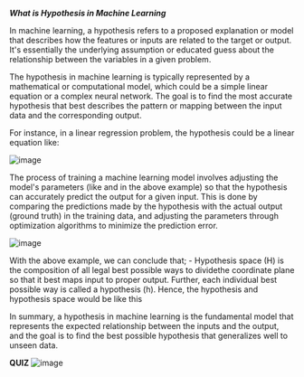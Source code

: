 ***What is Hypothesis in Machine Learning***

In machine learning, a hypothesis refers to a proposed explanation or model that describes how the features or inputs are related to the target or output. It's essentially the underlying assumption or educated guess about the relationship between the variables in a given problem.

The hypothesis in machine learning is typically represented by a mathematical or computational model, which could be a simple linear equation or a complex neural network. The goal is to find the most accurate hypothesis that best describes the pattern or mapping between the input data and the corresponding output.

For instance, in a linear regression problem, the hypothesis could be a linear equation like:

![image](https://github.com/user-attachments/assets/15459368-cefc-4825-8e20-269b16668b78)

The process of training a machine learning model involves adjusting the model's parameters (like and in the above example) so that the hypothesis can accurately predict the output for a given input. This is done by comparing the predictions made by the hypothesis with the actual output (ground truth) in the training data, and adjusting the parameters through optimization algorithms to minimize the prediction error.

![image](https://github.com/user-attachments/assets/266f64e4-279f-416d-b4d0-a6b69ba5140b)

With the above example, we can conclude that; - Hypothesis space (H) is the composition of all legal best possible ways to dividethe coordinate plane so that it best maps input to proper output. Further, each individual best possible way is called a hypothesis (h). Hence, the hypothesis and hypothesis space would be like this

In summary, a hypothesis in machine learning is the fundamental model that represents the expected relationship between the inputs and the output, and the goal is to find the best possible hypothesis that generalizes well to unseen data.

**QUIZ**
![image](https://github.com/user-attachments/assets/80a485b2-a8bc-4413-a3de-bb46fbe52ac8)

